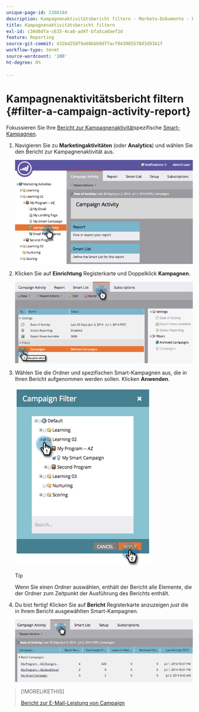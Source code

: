 ```yaml
---
unique-page-id: 2360184
description: Kampagnenaktivitätsbericht filtern - Marketo-Dokumente - Produktdokumentation
title: Kampagnenaktivitätsbericht filtern
exl-id: c34d6dfa-c635-4ca8-ad4f-bfa5cadaef2d
feature: Reporting
source-git-commit: 431bd258f9a68bbb9df7acf043085578d3d91b1f
workflow-type: tm+mt
source-wordcount: '100'
ht-degree: 0%

---
```


# Kampagnenaktivitätsbericht filtern {#filter-a-campaign-activity-report}

Fokussieren Sie Ihre [Bericht zur Kampagnenaktivität](/help/marketo/product-docs/reporting/basic-reporting/report-types/campaign-activity-report.md)spezifische [Smart-Kampagnen](/help/marketo/product-docs/core-marketo-concepts/smart-campaigns/creating-a-smart-campaign/understanding-batch-and-trigger-smart-campaigns.md).

1. Navigieren Sie zu **Marketingaktivitäten** (oder **Analytics**) und wählen Sie den Bericht zur Kampagnenaktivität aus.

   ![](assets/image2014-9-16-16-3a13-3a56.png)

1. Klicken Sie auf **Einrichtung** Registerkarte und Doppelklick **Kampagnen**.

   ![](assets/image2014-9-16-16-3a14-3a1.png)

1. Wählen Sie die Ordner und spezifischen Smart-Kampagnen aus, die in Ihren Bericht aufgenommen werden sollen. Klicken **Anwenden**.

   ![](assets/image2014-9-16-16-3a14-3a11.png)

   >[!TIP]
   >
   >Wenn Sie einen Ordner auswählen, enthält der Bericht alle Elemente, die der Ordner zum Zeitpunkt der Ausführung des Berichts enthält.

1. Du bist fertig! Klicken Sie auf **Bericht** Registerkarte anzuzeigen _just_ die in Ihrem Bericht ausgewählten Smart-Kampagnen.

   ![](assets/image2014-9-16-16-3a14-3a32.png)

>[!MORELIKETHIS]
>
>[Bericht zur E-Mail-Leistung von Campaign](/help/marketo/product-docs/reporting/basic-reporting/report-types/campaign-email-performance-report.md)
